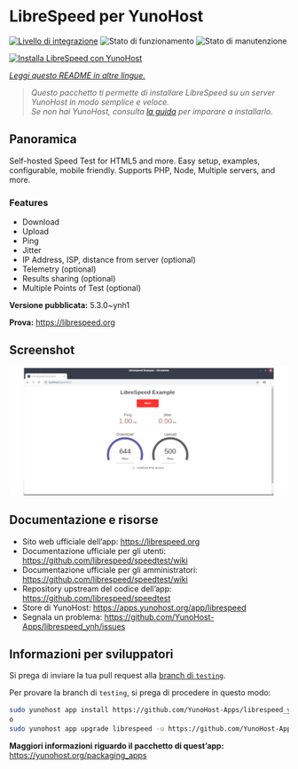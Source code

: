 <!--
N.B.: Questo README è stato automaticamente generato da <https://github.com/YunoHost/apps/tree/master/tools/readme_generator>
NON DEVE essere modificato manualmente.
-->

# LibreSpeed per YunoHost

[![Livello di integrazione](https://dash.yunohost.org/integration/librespeed.svg)](https://dash.yunohost.org/appci/app/librespeed) ![Stato di funzionamento](https://ci-apps.yunohost.org/ci/badges/librespeed.status.svg) ![Stato di manutenzione](https://ci-apps.yunohost.org/ci/badges/librespeed.maintain.svg)

[![Installa LibreSpeed con YunoHost](https://install-app.yunohost.org/install-with-yunohost.svg)](https://install-app.yunohost.org/?app=librespeed)

*[Leggi questo README in altre lingue.](./ALL_README.md)*

> *Questo pacchetto ti permette di installare LibreSpeed su un server YunoHost in modo semplice e veloce.*  
> *Se non hai YunoHost, consulta [la guida](https://yunohost.org/install) per imparare a installarlo.*

## Panoramica

Self-hosted Speed Test for HTML5 and more. Easy setup, examples, configurable, mobile friendly. Supports PHP, Node, Multiple servers, and more.

### Features

- Download
- Upload
- Ping
- Jitter
- IP Address, ISP, distance from server (optional)
- Telemetry (optional)
- Results sharing (optional)
- Multiple Points of Test (optional)


**Versione pubblicata:** 5.3.0~ynh1

**Prova:** <https://librespeed.org>

## Screenshot

![Screenshot di LibreSpeed](./doc/screenshots/screenshot.png)

## Documentazione e risorse

- Sito web ufficiale dell’app: <https://librespeed.org>
- Documentazione ufficiale per gli utenti: <https://github.com/librespeed/speedtest/wiki>
- Documentazione ufficiale per gli amministratori: <https://github.com/librespeed/speedtest/wiki>
- Repository upstream del codice dell’app: <https://github.com/librespeed/speedtest>
- Store di YunoHost: <https://apps.yunohost.org/app/librespeed>
- Segnala un problema: <https://github.com/YunoHost-Apps/librespeed_ynh/issues>

## Informazioni per sviluppatori

Si prega di inviare la tua pull request alla [branch di `testing`](https://github.com/YunoHost-Apps/librespeed_ynh/tree/testing).

Per provare la branch di `testing`, si prega di procedere in questo modo:

```bash
sudo yunohost app install https://github.com/YunoHost-Apps/librespeed_ynh/tree/testing --debug
o
sudo yunohost app upgrade librespeed -u https://github.com/YunoHost-Apps/librespeed_ynh/tree/testing --debug
```

**Maggiori informazioni riguardo il pacchetto di quest’app:** <https://yunohost.org/packaging_apps>
